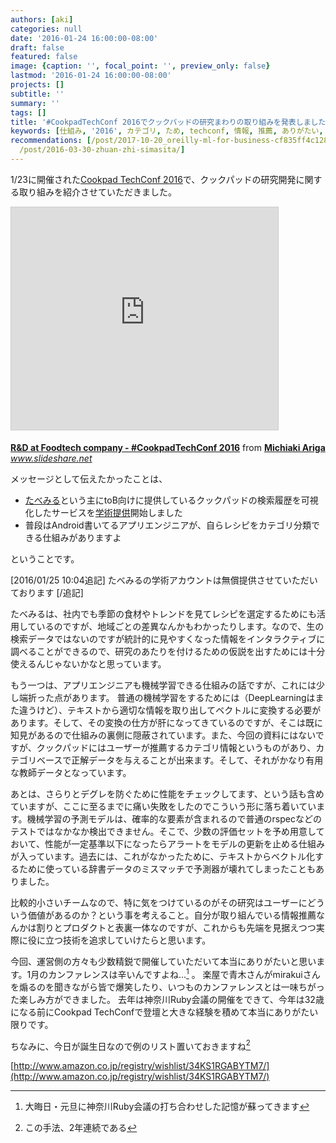 ```yaml
---
authors: [aki]
categories: null
date: '2016-01-24 16:00:00-08:00'
draft: false
featured: false
image: {caption: '', focal_point: '', preview_only: false}
lastmod: '2016-01-24 16:00:00-08:00'
projects: []
subtitle: ''
summary: ''
tags: []
title: '#CookpadTechConf 2016でクックパッドの研究まわりの取り組みを発表しました'
keywords: [仕組み, '2016', カテゴリ, ため, techconf, 情報, 推薦, ありがたい, 開催, 機械学習]
recommendations: [/post/2017-10-20_oreilly-ml-for-business-cf835ff4c128/, /post/2016-11-14-cloudera-world-tokyo-2016deji-jie-xue-xi-purodakutonozuo-rifang-wohua-simasita-number-cwt2016/,
  /post/2016-03-30-zhuan-zhi-simasita/]
---
```


1/23に開催された[Cookpad TechConf 2016](http://techconf.cookpad.com/)で、クックパッドの研究開発に関する取り組みを紹介させていただきました。

<iframe src="https://www.slideshare.net/slideshow/embed_code/key/GEKzIf4kdyFWOF" width="427" height="356" frameborder="0" marginwidth="0" marginheight="0" scrolling="no" style="border:1px solid #CCC; border-width:1px; margin-bottom:5px; max-width: 100%;" allowfullscreen> </iframe>

  **[R&D at Foodtech company - #CookpadTechConf 2016](https://www.slideshare.net/chezou/rd-at-foodtech-company-cookpad-techconf-2016 "R&D at Foodtech company - #CookpadTechConf 2016")** from **[Michiaki Ariga](http://www.slideshare.net/chezou)** 
<cite class="hatena-citation"><a href="http://www.slideshare.net/chezou/rd-at-foodtech-company-cookpad-techconf-2016">www.slideshare.net</a></cite>

メッセージとして伝えたかったことは、

- [たべみる](http://info.tabemiru.com/)という主にtoB向けに提供しているクックパッドの検索履歴を可視化したサービスを[学術提供](https://cookpad.com/terms/tabemiru/academy)開始しました
- 普段はAndroid書いてるアプリエンジニアが、自らレシピをカテゴリ分類できる仕組みがありますよ

ということです。

[2016/01/25 10:04追記] たべみるの学術アカウントは無償提供させていただいております [/追記]

たべみるは、社内でも季節の食材やトレンドを見てレシピを選定するためにも活用しているのですが、地域ごとの差異なんかもわかったりします。なので、生の検索データではないのですが統計的に見やすくなった情報をインタラクティブに調べることができるので、研究のあたりを付けるための仮説を出すためには十分使えるんじゃないかなと思っています。

もう一つは、アプリエンジニアも機械学習できる仕組みの話ですが、これには少し端折った点があります。 普通の機械学習をするためには（DeepLearningはまた違うけど）、テキストから適切な情報を取り出してベクトルに変換する必要があります。そして、その変換の仕方が肝になってきているのですが、そこは既に知見があるので仕組みの裏側に隠蔽されています。また、今回の資料にはないですが、クックパッドにはユーザーが推薦するカテゴリ情報というものがあり、カテゴリベースで正解データを与えることが出来ます。そして、それがかなり有用な教師データとなっています。

あとは、さらりとデグレを防ぐために性能をチェックしてます、という話も含めていますが、ここに至るまでに痛い失敗をしたのでこういう形に落ち着いています。機械学習の予測モデルは、確率的な要素が含まれるので普通のrspecなどのテストではなかなか検出できません。そこで、少数の評価セットを予め用意しておいて、性能が一定基準以下になったらアラートをモデルの更新を止める仕組みが入っています。過去には、これがなかったために、テキストからベクトル化するために使っている辞書データのミスマッチで予測器が壊れてしまったこともありました。

比較的小さいチームなので、特に気をつけているのがその研究はユーザーにどういう価値があるのか？という事を考えること。自分が取り組んでいる情報推薦なんかは割りとプロダクトと表裏一体なのですが、これからも先端を見据えつつ実際に役に立つ技術を追求していけたらと思います。

今回、運営側の方々も少数精鋭で開催していただいて本当にありがたいと思います。1月のカンファレンスは辛いんですよね...[^1] 。 楽屋で青木さんがmirakuiさんを煽るのを聞きながら皆で爆笑したり、いつものカンファレンスとは一味ちがった楽しみ方ができました。 去年は神奈川Ruby会議の開催をできて、今年は32歳になる前にCookpad TechConfで登壇と大きな経験を積めて本当にありがたい限りです。

ちなみに、今日が誕生日なので例のリスト置いておきますね[^2] 

[http://www.amazon.co.jp/registry/wishlist/34KS1RGABYTM7/](http://www.amazon.co.jp/registry/wishlist/34KS1RGABYTM7/)

[^1]: 大晦日・元旦に神奈川Ruby会議の打ち合わせした記憶が蘇ってきます

[^2]: この手法、2年連続である